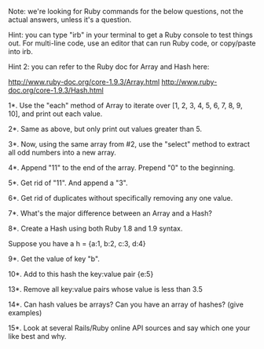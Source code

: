 Note: we're looking for Ruby commands for the below questions, not the actual answers, unless it's a question. 

Hint: you can type "irb" in your terminal to get a Ruby console to test things out. For multi-line code, use an editor that can run Ruby code, or copy/paste into irb.

Hint 2: you can refer to the Ruby doc for Array and Hash here: 

http://www.ruby-doc.org/core-1.9.3/Array.html
http://www.ruby-doc.org/core-1.9.3/Hash.html


1\*. Use the "each" method of Array to iterate over [1, 2, 3, 4, 5, 6, 7, 8, 9, 10], and print out each value.

2\*. Same as above, but only print out values greater than 5.

3\*. Now, using the same array from #2, use the "select" method to extract all odd numbers into a new array.

4\*. Append "11" to the end of the array. Prepend "0" to the beginning.

5\*. Get rid of "11". And append a "3".

6\*. Get rid of duplicates without specifically removing any one value. 

7\*. What's the major difference between an Array and a Hash?

8\*. Create a Hash using both Ruby 1.8 and 1.9 syntax.

Suppose you have a h = {a:1, b:2, c:3, d:4}

9\*. Get the value of key "b".

10\*. Add to this hash the key:value pair {e:5}

13\*. Remove all key:value pairs whose value is less than 3.5

14\*. Can hash values be arrays? Can you have an array of hashes? (give examples)

15\*. Look at several Rails/Ruby online API sources and say which one your like best and why.


